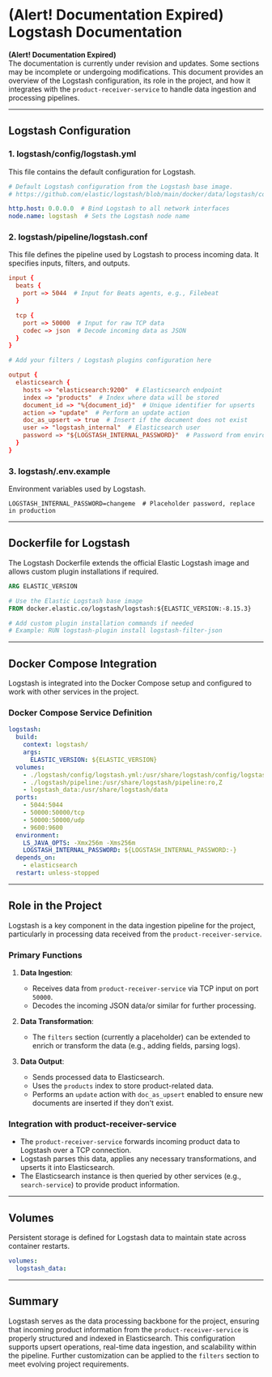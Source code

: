 # (Alert! Documentation Expired) Logstash Documentation
**(Alert! Documentation Expired)**  
The documentation is currently under revision and updates. Some sections may be incomplete or undergoing modifications.
This document provides an overview of the Logstash configuration, its role in the project, and how it integrates with the `product-receiver-service` to handle data ingestion and processing pipelines.

---

## Logstash Configuration

### **1. logstash/config/logstash.yml**
This file contains the default configuration for Logstash.

```yml
# Default Logstash configuration from the Logstash base image.
# https://github.com/elastic/logstash/blob/main/docker/data/logstash/config/logstash-full.yml

http.host: 0.0.0.0  # Bind Logstash to all network interfaces
node.name: logstash  # Sets the Logstash node name
```

### **2. logstash/pipeline/logstash.conf**
This file defines the pipeline used by Logstash to process incoming data. It specifies inputs, filters, and outputs.

```conf
input {
  beats {
    port => 5044  # Input for Beats agents, e.g., Filebeat
  }

  tcp {
    port => 50000  # Input for raw TCP data
    codec => json  # Decode incoming data as JSON
  }
}

# Add your filters / Logstash plugins configuration here

output {
  elasticsearch {
    hosts => "elasticsearch:9200"  # Elasticsearch endpoint
    index => "products"  # Index where data will be stored
    document_id => "%{document_id}"  # Unique identifier for upserts
    action => "update"  # Perform an update action
    doc_as_upsert => true  # Insert if the document does not exist
    user => "logstash_internal"  # Elasticsearch user
    password => "${LOGSTASH_INTERNAL_PASSWORD}"  # Password from environment
  }
}
```

### **3. logstash/.env.example**
Environment variables used by Logstash.

```env
LOGSTASH_INTERNAL_PASSWORD=changeme  # Placeholder password, replace in production
```

---

## Dockerfile for Logstash

The Logstash Dockerfile extends the official Elastic Logstash image and allows custom plugin installations if required.

```dockerfile
ARG ELASTIC_VERSION

# Use the Elastic Logstash base image
FROM docker.elastic.co/logstash/logstash:${ELASTIC_VERSION:-8.15.3}

# Add custom plugin installation commands if needed
# Example: RUN logstash-plugin install logstash-filter-json
```

---

## Docker Compose Integration

Logstash is integrated into the Docker Compose setup and configured to work with other services in the project.

### **Docker Compose Service Definition**

```yml
logstash:
  build:
    context: logstash/
    args:
      ELASTIC_VERSION: ${ELASTIC_VERSION}
  volumes:
    - ./logstash/config/logstash.yml:/usr/share/logstash/config/logstash.yml:ro,Z
    - ./logstash/pipeline:/usr/share/logstash/pipeline:ro,Z
    - logstash_data:/usr/share/logstash/data
  ports:
    - 5044:5044
    - 50000:50000/tcp
    - 50000:50000/udp
    - 9600:9600
  environment:
    LS_JAVA_OPTS: -Xmx256m -Xms256m
    LOGSTASH_INTERNAL_PASSWORD: ${LOGSTASH_INTERNAL_PASSWORD:-}
  depends_on:
    - elasticsearch
  restart: unless-stopped
```

---

## Role in the Project

Logstash is a key component in the data ingestion pipeline for the project, particularly in processing data received from the `product-receiver-service`.

### **Primary Functions**
1. **Data Ingestion**:
   - Receives data from `product-receiver-service` via TCP input on port `50000`.
   - Decodes the incoming JSON data/or similar for further processing.
   
2. **Data Transformation**:
   - The `filters` section (currently a placeholder) can be extended to enrich or transform the data (e.g., adding fields, parsing logs).

3. **Data Output**:
   - Sends processed data to Elasticsearch.
   - Uses the `products` index to store product-related data.
   - Performs an `update` action with `doc_as_upsert` enabled to ensure new documents are inserted if they don't exist.

### **Integration with product-receiver-service**
- The `product-receiver-service` forwards incoming product data to Logstash over a TCP connection. 
- Logstash parses this data, applies any necessary transformations, and upserts it into Elasticsearch.
- The Elasticsearch instance is then queried by other services (e.g., `search-service`) to provide product information.

---

## Volumes

Persistent storage is defined for Logstash data to maintain state across container restarts.

```yml
volumes:
  logstash_data:
```

---

## Summary

Logstash serves as the data processing backbone for the project, ensuring that incoming product information from the `product-receiver-service` is properly structured and indexed in Elasticsearch. This configuration supports upsert operations, real-time data ingestion, and scalability within the pipeline. Further customization can be applied to the `filters` section to meet evolving project requirements.
